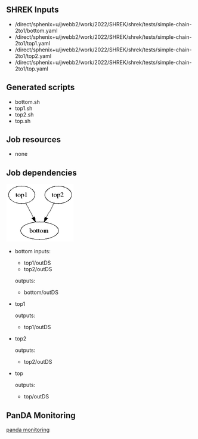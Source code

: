 ## SHREK Inputs
- /direct/sphenix+u/jwebb2/work/2022/SHREK/shrek/tests/simple-chain-2to1/bottom.yaml
- /direct/sphenix+u/jwebb2/work/2022/SHREK/shrek/tests/simple-chain-2to1/top1.yaml
- /direct/sphenix+u/jwebb2/work/2022/SHREK/shrek/tests/simple-chain-2to1/top2.yaml
- /direct/sphenix+u/jwebb2/work/2022/SHREK/shrek/tests/simple-chain-2to1/top.yaml
## Generated scripts
- bottom.sh
- top1.sh
- top2.sh
- top.sh
## Job resources
- none
## Job dependencies
![Workflow graph](workflow.png)
- bottom
  inputs:
  - top1/outDS
  - top2/outDS

  outputs:
  - bottom/outDS
- top1

  outputs:
  - top1/outDS
- top2

  outputs:
  - top2/outDS
- top

  outputs:
  - top/outDS
## PanDA Monitoring
[panda monitoring](https://panda-doma.cern.ch/tasks/?taskname=user.jwebb2.simple21-3386e341-f318-11ec-b87e-00163e101049_*)
